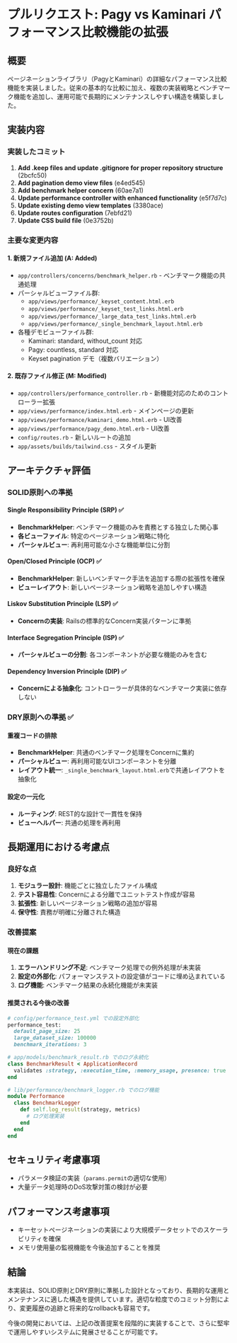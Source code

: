 # プルリクエスト: Pagy vs Kaminari パフォーマンス比較機能の拡張

## 概要
ページネーションライブラリ（PagyとKaminari）の詳細なパフォーマンス比較機能を実装しました。従来の基本的な比較に加え、複数の実装戦略とベンチマーク機能を追加し、運用可能で長期的にメンテナンスしやすい構造を構築しました。

## 実装内容

### 実装したコミット
1. **Add .keep files and update .gitignore for proper repository structure** (2bcfc50)
2. **Add pagination demo view files** (e4ed545)
3. **Add benchmark helper concern** (60ae7a1)
4. **Update performance controller with enhanced functionality** (e5f7d7c)
5. **Update existing demo view templates** (3380ace)
6. **Update routes configuration** (7ebfd21)
7. **Update CSS build file** (0e3752b)

### 主要な変更内容

#### 1. 新規ファイル追加 (A: Added)
- `app/controllers/concerns/benchmark_helper.rb` - ベンチマーク機能の共通処理
- パーシャルビューファイル群:
  - `app/views/performance/_keyset_content.html.erb`
  - `app/views/performance/_keyset_test_links.html.erb`
  - `app/views/performance/_large_data_test_links.html.erb`
  - `app/views/performance/_single_benchmark_layout.html.erb`
- 各種デモビューファイル群:
  - Kaminari: standard, without_count 対応
  - Pagy: countless, standard 対応
  - Keyset pagination デモ（複数バリエーション）

#### 2. 既存ファイル修正 (M: Modified)
- `app/controllers/performance_controller.rb` - 新機能対応のためのコントローラー拡張
- `app/views/performance/index.html.erb` - メインページの更新
- `app/views/performance/kaminari_demo.html.erb` - UI改善
- `app/views/performance/pagy_demo.html.erb` - UI改善
- `config/routes.rb` - 新しいルートの追加
- `app/assets/builds/tailwind.css` - スタイル更新

## アーキテクチャ評価

### SOLID原則への準拠

#### Single Responsibility Principle (SRP) ✅
- **BenchmarkHelper**: ベンチマーク機能のみを責務とする独立した関心事
- **各ビューファイル**: 特定のページネーション戦略に特化
- **パーシャルビュー**: 再利用可能な小さな機能単位に分割

#### Open/Closed Principle (OCP) ✅
- **BenchmarkHelper**: 新しいベンチマーク手法を追加する際の拡張性を確保
- **ビューレイアウト**: 新しいページネーション戦略を追加しやすい構造

#### Liskov Substitution Principle (LSP) ✅
- **Concernの実装**: Railsの標準的なConcern実装パターンに準拠

#### Interface Segregation Principle (ISP) ✅
- **パーシャルビューの分割**: 各コンポーネントが必要な機能のみを含む

#### Dependency Inversion Principle (DIP) ✅
- **Concernによる抽象化**: コントローラーが具体的なベンチマーク実装に依存しない

### DRY原則への準拠 ✅

#### 重複コードの排除
- **BenchmarkHelper**: 共通のベンチマーク処理をConcernに集約
- **パーシャルビュー**: 再利用可能なUIコンポーネントを分離
- **レイアウト統一**: `_single_benchmark_layout.html.erb`で共通レイアウトを抽象化

#### 設定の一元化
- **ルーティング**: REST的な設計で一貫性を保持
- **ビューヘルパー**: 共通の処理を再利用

## 長期運用における考慮点

### 良好な点
1. **モジュラー設計**: 機能ごとに独立したファイル構成
2. **テスト容易性**: Concernによる分離でユニットテスト作成が容易
3. **拡張性**: 新しいページネーション戦略の追加が容易
4. **保守性**: 責務が明確に分離された構造

### 改善提案

#### 現在の課題
1. **エラーハンドリング不足**: ベンチマーク処理での例外処理が未実装
2. **設定の外部化**: パフォーマンステストの設定値がコードに埋め込まれている
3. **ログ機能**: ベンチマーク結果の永続化機能が未実装

#### 推奨される今後の改善
```ruby
# config/performance_test.yml での設定外部化
performance_test:
  default_page_size: 25
  large_dataset_size: 100000
  benchmark_iterations: 3

# app/models/benchmark_result.rb でのログ永続化
class BenchmarkResult < ApplicationRecord
  validates :strategy, :execution_time, :memory_usage, presence: true
end

# lib/performance/benchmark_logger.rb でのログ機能
module Performance
  class BenchmarkLogger
    def self.log_result(strategy, metrics)
      # ログ処理実装
    end
  end
end
```

## セキュリティ考慮事項
- パラメータ検証の実装（`params.permit`の適切な使用）
- 大量データ処理時のDoS攻撃対策の検討が必要

## パフォーマンス考慮事項
- キーセットページネーションの実装により大規模データセットでのスケーラビリティを確保
- メモリ使用量の監視機能を今後追加することを推奨

## 結論
本実装は、SOLID原則とDRY原則に準拠した設計となっており、長期的な運用とメンテナンスに適した構造を提供しています。適切な粒度でのコミット分割により、変更履歴の追跡と将来的なrollbackも容易です。

今後の開発においては、上記の改善提案を段階的に実装することで、さらに堅牢で運用しやすいシステムに発展させることが可能です。